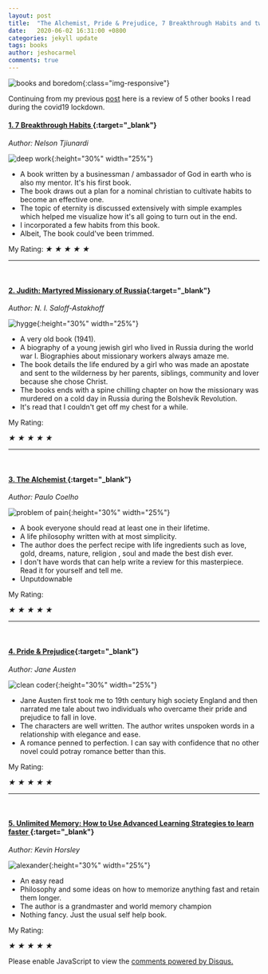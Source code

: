 ```yaml
---
layout: post
title:  "The Alchemist, Pride & Prejudice, 7 Breakthrough Habits and two other book reviews"
date:   2020-06-02 16:31:00 +0800
categories: jekyll update
tags: books
author: jeshocarmel
comments: true
---
```




![books and boredom](/assets/images/5books.gif){:class="img-responsive"}

Continuing from my previous [post](https://jeshocarmel.github.io/jekyll/update/2020/06/02/review_of_books.html) here is a review of 5 other books I read during the covid19 lockdown. 


#### **[1.  7 Breakthrough Habits ](https://7breakthroughhabits.com/){:target="_blank"}** 


*Author: Nelson Tjiunardi*

![deep work](/assets/images/7breakthrough.png){:height="30%" width="25%"}
  
  - A book written by a businessman / ambassador of God in earth who is also my mentor. It's his first book.
  - The book draws out a plan for a nominal christian to cultivate habits to become an effective one. 
  - The topic of eternity is discussed extensively with simple examples which helped me visualize how it's all going to turn out in the end.
  - I incorporated a few habits from this book.
  - Albeit, The book could've been trimmed.

<div class="rating" data-rating="3">
My Rating:  
  <i class="star-1">★</i>
  <i class="star-2">★</i>
  <i class="star-3">★</i>
  <i class="star-4">★</i>
  <i class="star-5">★</i>

</div>

<hr/><br/>


#### [**2. Judith: Martyred Missionary of Russia**](https://www.goodreads.com/book/show/6093497-judith-martyred-missionary-of-russia){:target="_blank"}

*Author: N. I. Saloff-Astakhoff*

![hygge](/assets/images/judith.jpg ){:height="30%" width="25%"}

- A very old book (1941). 
- A biography of a young jewish girl who lived in Russia during the world war I. Biographies about missionary workers always amaze me. 
- The book details the life endured by a girl who was made an apostate and sent to the wilderness by her parents, siblings, community and lover because she chose Christ.
- The books ends with a spine chilling chapter on how the missionary was murdered on a cold day in Russia during the Bolshevik Revolution.
- It's read that I couldn't get off my chest for a while. 
	

<div class="rating" data-rating="4">
My Rating: 

  <i class="star-1">★</i>
  <i class="star-2">★</i>
  <i class="star-3">★</i>
  <i class="star-4">★</i>
  <i class="star-5">★</i>
</div>

<hr/><br/>


#### [**3. The Alchemist** ](https://www.amazon.in/Alchemist-Paulo-Coelho-ebook/dp/B00U6SFUSS){:target="_blank"}

*Author: Paulo Coelho*

![problem of pain](/assets/images/alchemist.jpg ){:height="30%" width="25%"}


- A book everyone should read at least one in their lifetime.
- A life philosophy written with at most simplicity. 
- The author does the perfect recipe with life ingredients such as love, gold, dreams, nature, religion , soul and made the best dish ever.
- I don't have words that can help write a review for this masterpiece. Read it for yourself and tell me. 
- Unputdownable


<div class="rating" data-rating="5">
My Rating: 

  <i class="star-1">★</i>
  <i class="star-2">★</i>
  <i class="star-3">★</i>
  <i class="star-4">★</i>
  <i class="star-5">★</i>
</div>

<hr/><br/>


#### [**4. Pride & Prejudice**](https://www.amazon.in/Pride-Prejudice-Jane-Austen-ebook/dp/B076X7QJFS/){:target="_blank"}

*Author: Jane Austen*

![clean coder](/assets/images/prideandprejudice.jpg ){:height="30%" width="25%"}


- Jane Austen first took me to 19th century high society England and then narrated me tale about two individuals who overcame their pride and prejudice to fall in love.
- The characters are well written. The author writes unspoken words in a relationship with elegance and ease.
- A romance penned to perfection. I can say with confidence that no other novel could potray romance better than this.

<div class="rating" data-rating="4.5">
My Rating:  

  <i class="star-1">★</i>
  <i class="star-2">★</i>
  <i class="star-3">★</i>
  <i class="star-4">★</i>
  <i class="star-5">★</i>
</div>

<hr/><br/>


#### [**5. Unlimited Memory: How to Use Advanced Learning Strategies to learn faster** ](https://www.amazon.in/dp/B00CRRFZUO/){:target="_blank"}

*Author: Kevin Horsley*

![alexander](/assets/images/unlimited_memory.jpg ){:height="30%" width="25%"}

- An easy read
- Philosophy and some ideas on how to memorize anything fast and retain them longer.
- The author is a grandmaster and world memory champion
- Nothing fancy. Just the usual self help book.


<div class="rating" data-rating="3">
My Rating: 

  <i class="star-1">★</i>
  <i class="star-2">★</i>
  <i class="star-3">★</i>
  <i class="star-4">★</i>
  <i class="star-5">★</i>
</div>


<div id="disqus_thread"></div>
<script>

/**
*  RECOMMENDED CONFIGURATION VARIABLES: EDIT AND UNCOMMENT THE SECTION BELOW TO INSERT DYNAMIC VALUES FROM YOUR PLATFORM OR CMS.
*  LEARN WHY DEFINING THESE VARIABLES IS IMPORTANT: https://disqus.com/admin/universalcode/#configuration-variables*/
/*
var disqus_config = function () {
this.page.url = PAGE_URL;  // Replace PAGE_URL with your page's canonical URL variable
this.page.identifier = PAGE_IDENTIFIER; // Replace PAGE_IDENTIFIER with your page's unique identifier variable
};
*/
(function() { // DON'T EDIT BELOW THIS LINE
var d = document, s = d.createElement('script');
s.src = 'https://jeshocarmel-github-io.disqus.com/embed.js';
s.setAttribute('data-timestamp', +new Date());
(d.head || d.body).appendChild(s);
})();
</script>
<noscript>Please enable JavaScript to view the <a href="https://disqus.com/?ref_noscript">comments powered by Disqus.</a></noscript>
                            